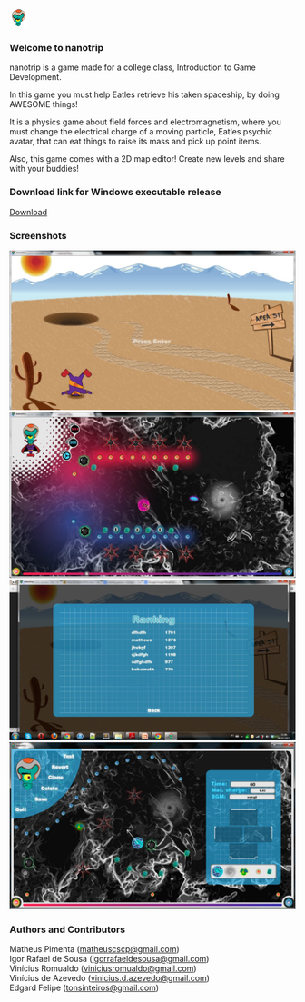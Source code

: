 ![Eatles](https://raw.githubusercontent.com/matheuscscp/nanotrip/gh-pages/images/icon.png)

### Welcome to nanotrip
nanotrip is a game made for a college class, Introduction to Game Development.

In this game you must help Eatles retrieve his taken spaceship, by doing AWESOME things!

It is a physics game about field forces and electromagnetism, where you must change the electrical charge of a moving particle, Eatles psychic avatar, that can eat things to raise its mass and pick up point items.

Also, this game comes with a 2D map editor! Create new levels and share with your buddies!

### Download link for Windows executable release
[Download](https://downloads.sourceforge.net/project/nanotrip/nanotrip.zip?r=https%3A%2F%2Fsourceforge.net%2Fprojects%2Fnanotrip%2F&ts=1360884880&use_mirror=ufpr)

### Screenshots
![Splash screen](https://raw.githubusercontent.com/matheuscscp/nanotrip/gh-pages/images/splash_screen.png)
![Level one](https://raw.githubusercontent.com/matheuscscp/nanotrip/gh-pages/images/level_one.png)
![Ranking](https://raw.githubusercontent.com/matheuscscp/nanotrip/gh-pages/images/ranking.png)
![Map editor](https://raw.githubusercontent.com/matheuscscp/nanotrip/gh-pages/images/map_editor.png)

### Authors and Contributors
Matheus Pimenta (matheuscscp@gmail.com)<br />
Igor Rafael de Sousa (igorrafaeldesousa@gmail.com)<br />
Vinícius Romualdo (viniciusromualdo@gmail.com)<br />
Vinícius de Azevedo (vinicius.d.azevedo@gmail.com)<br />
Edgard Felipe (tonsinteiros@gmail.com)
